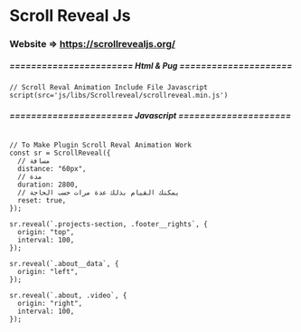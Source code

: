 # Scroll Reveal Js
### Website => https://scrollrevealjs.org/




##### ======================= Html & Pug =====================


```
// Scroll Reval Animation Include File Javascript
script(src='js/libs/Scrollreveal/scrollreveal.min.js') 
```


##### ======================= Javascript =====================

```

// To Make Plugin Scroll Reval Animation Work
const sr = ScrollReveal({
  // مسافة
  distance: "60px",
  // مدة
  duration: 2800,
  // يمكنك القيام بذلك عدة مرات حسب الحاجة
  reset: true,
});

sr.reveal(`.projects-section, .footer__rights`, {
  origin: "top",
  interval: 100,
});

sr.reveal(`.about__data`, {
  origin: "left",
});

sr.reveal(`.about, .video`, {
  origin: "right",
  interval: 100,
});

```



